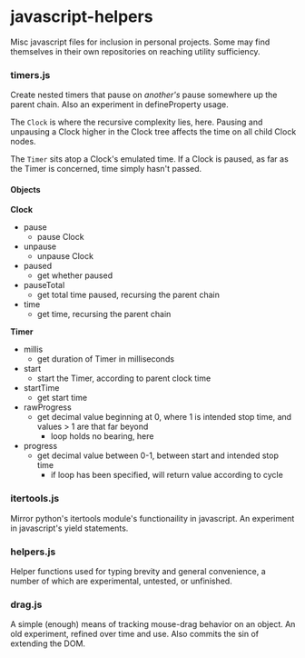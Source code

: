 # javascript-helpers
Misc javascript files for inclusion in personal projects.
Some may find themselves in their own repositories on reaching utility sufficiency.

### timers.js
Create nested timers that pause on _another's_ pause somewhere up the parent chain.  Also an experiment in defineProperty usage.

The `Clock` is where the recursive complexity lies, here.  Pausing and unpausing a Clock higher in the Clock tree affects the time on all child Clock nodes.

The `Timer` sits atop a Clock's emulated time.  If a Clock is paused, as far as the Timer is concerned, time simply hasn't passed.

#### Objects
**Clock**
- pause
  - pause Clock
- unpause
  - unpause Clock
- paused
  - get whether paused
- pauseTotal
  - get total time paused, recursing the parent chain
- time
  - get time, recursing the parent chain

**Timer**
- millis
  - get duration of Timer in milliseconds
- start
  - start the Timer, according to parent clock time
- startTime
  - get start time
- rawProgress
  - get decimal value beginning at 0, where 1 is intended stop time, and values > 1 are that far beyond
    - loop holds no bearing, here
- progress
  - get decimal value between 0-1, between start and intended stop time
    - if loop has been specified, will return value according to cycle

### itertools.js
Mirror python's itertools module's functionaility in javascript.  An experiment in javascript's yield statements.

### helpers.js
Helper functions used for typing brevity and general convenience, a number of which are experimental, untested, or unfinished.

### drag.js
A simple (enough) means of tracking mouse-drag behavior on an object.  An old experiment, refined over time and use.  Also commits the sin of extending the DOM.
